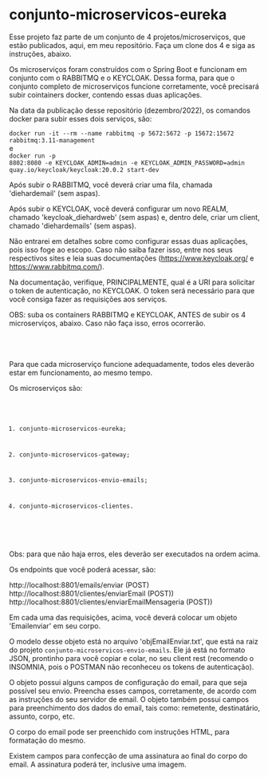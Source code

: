﻿# conjunto-microservicos-eureka

 Esse projeto faz parte de um conjunto de 4 projetos/microserviços, que estão publicados, aqui, em meu repositório. Faça um clone dos 4 e siga as instruções, abaixo.
 
 
Os microserviços foram construídos com o Spring Boot e funcionam em conjunto com o RABBITMQ e o KEYCLOAK. Dessa forma, para que o conjunto completo de microserviços funcione corretamente, você precisará subir cointainers docker, contendo essas duas aplicações. 


 Na data da publicação desse repositório (dezembro/2022), os comandos docker para subir esses dois serviços, são:
 
 <code>docker run -it --rm --name rabbitmq -p 5672:5672 -p 15672:15672 rabbitmq:3.11-management</code>
 </br>e</br>
 <code>docker run -p 8802:8080 -e KEYCLOAK_ADMIN=admin -e KEYCLOAK_ADMIN_PASSWORD=admin quay.io/keycloak/keycloak:20.0.2 start-dev</code>


Após subir o RABBITMQ, você deverá criar uma fila, chamada 'diehardemail' (sem aspas).

Após subir o KEYCLOAK, você deverá configurar um novo REALM, chamado 'keycloak_diehardweb' (sem aspas) e, dentro dele, criar um client, chamado 'diehardemails' (sem aspas). 

Não entrarei em detalhes sobre como configurar essas duas aplicações, pois isso foge ao escopo. Caso não saiba fazer isso, entre nos seus respectivos sites e leia  suas documentações (https://www.keycloak.org/ e https://www.rabbitmq.com/).
 
 Na documentação, verifique, PRINCIPALMENTE, qual é a URI para solicitar o token de autenticação, no KEYCLOAK. O token será necessário para que você consiga fazer as requisições aos serviços.
 
OBS: suba os containers RABBITMQ e KEYCLOAK, ANTES de subir os 4 microserviços, abaixo. Caso não faça isso, erros ocorrerão.
 
 </br></br></br>
Para que cada microserviço funcione adequadamente, todos eles deverão estar em funcionamento, ao mesmo tempo.
 
 Os microserviços são:
  <code>
 1) conjunto-microservicos-eureka;
 
 2) conjunto-microservicos-gateway;
 
 3) conjunto-microservicos-envio-emails;
 
 4) conjunto-microservicos-clientes.
 </code>
 
 Obs: para que não haja erros, eles deverão ser executados na ordem acima.
 
 
 Os endpoints que você poderá acessar, são:
 
 http://localhost:8801/emails/enviar  (POST)</br>
 http://localhost:8801/clientes/enviarEmail  (POST))</br>
 http://localhost:8801/clientes/enviarEmailMensageria  (POST))</br>
 
 
 Em cada uma das requisições, acima, você deverá colocar um objeto 'Emailenviar' em seu corpo.
 
 O modelo desse objeto está no arquivo 'objEmailEnviar.txt', que está na raiz do projeto <code>conjunto-microservicos-envio-emails</code>. Ele já está no formato JSON, prontinho para você copiar e colar, no seu client rest (recomendo o INSOMNIA, pois o POSTMAN não reconheceu os tokens de autenticação).
 
 O objeto possui alguns campos de configuração do email, para que seja possível seu envio. Preencha esses campos, corretamente, de acordo com as instruções do seu servidor de email.
 O objeto também possui campos para preenchimento dos dados do email, tais como: remetente, destinatário, assunto, corpo, etc. 
 
 O corpo do email pode ser preenchido com instruções HTML, para formatação do mesmo.
 
 Existem campos para confecção de uma assinatura ao final do corpo do email. A assinatura poderá ter, inclusive uma imagem.
